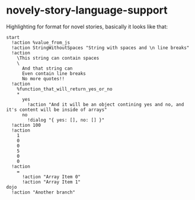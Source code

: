 # novely-story-language-support

Highlighting for format for novel stories, basically it looks like that:

```nvl
start
  !action %value_from_js
  !action StringWithoutSpaces "String with spaces and \n line breaks"
  !action
    \This string can contain spaces
    \
      And that string can
      Even contain line breaks
      No more quotes!!
  !action
    %function_that_will_return_yes_or_no
    *
      yes
        !action "And it will be an object contining yes and no, and it's content will be inside of arrays"
      no
        !dialog "{ yes: [], no: [] }"
  !action 100
  !action
    1
    0
    0
    5
    0
    0
  !action
    =
      !action "Array Item 0"
      !action "Array Item 1"
dojo
  !action "Another branch"
```
